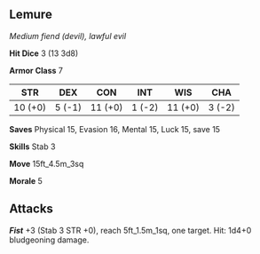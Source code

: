 ## Lemure

*Medium fiend (devil), lawful evil*

**Hit Dice** 3 (13 3d8)

**Armor Class** 7

| STR     | DEX     | CON     | INT     | WIS     | CHA     |
|---------|---------|---------|---------|---------|---------|
| 10 (+0) |  5 (-1) | 11 (+0) |  1 (-2) | 11 (+0) |  3 (-2) |

**Saves** Physical 15, Evasion 16, Mental 15, Luck 15, save 15

**Skills** Stab 3

**Move** 15ft\_4.5m\_3sq

**Morale** 5

## Attacks

***Fist*** +3 (Stab 3 STR +0), reach 5ft\_1.5m\_1sq, one target. Hit: 1d4+0 bludgeoning damage.

